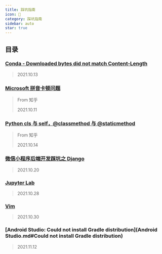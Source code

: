 ```yaml
---
title: 踩坑指南
icon: 📡
category: 踩坑指南
sidebar: auto
star: true
---
```


## 目录

###  [Conda - Downloaded bytes did not match Content-Length](Conda-Downloaded-bytes-did-not-match-Content-Length.md)

> 2021.10.13

###  [Microsoft 拼音卡顿问题](Microsoft-typewriting.md)

> From 知乎
>
> 2021.10.11

###  [Python cls 与 self，@classmethod 与 @staticmethod](Python-cls-self-classmethod-staticmethod.md)

> From 知乎
>
> 2021.10.14

###  [微信小程序后端开发踩坑之 Django](wechat-backend-Django.md)

> 2021.10.20 

###  [Jupyter Lab](jupyterlab.md)

> 2021.10.28

###  [Vim](vim.md)

> 2021.10.30

###  [Android Studio: Could not install Gradle distribution](Android Studio.md#Could not install Gradle distribution)

> 2021.11.12